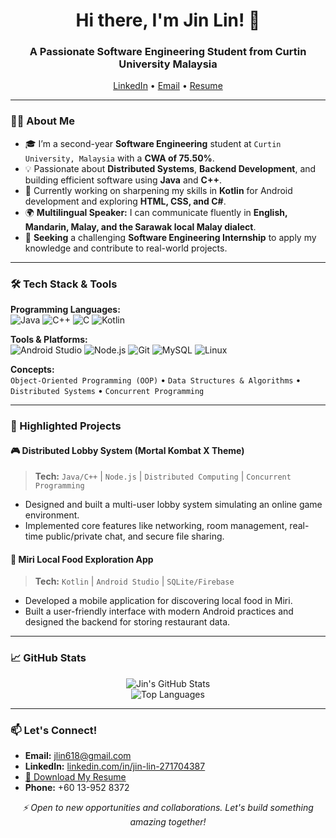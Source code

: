 <h1 align="center">Hi there, I'm Jin Lin! 👋</h1>
<h3 align="center">A Passionate Software Engineering Student from Curtin University Malaysia</h3>

<p align="center">
  <a href="https://linkedin.com/in/jin-lin-271704387">LinkedIn</a> •
  <a href="mailto:jlin618@gmail.com">Email</a> •
  <a href="[Your Resume/CV Link if hosted online]">Resume</a>
</p>

---

### 🧑‍💻 About Me

- 🎓 I’m a second-year **Software Engineering** student at `Curtin University, Malaysia` with a **CWA of 75.50%**.
- 💡 Passionate about **Distributed Systems**, **Backend Development**, and building efficient software using **Java** and **C++**.
- 🚀 Currently working on sharpening my skills in **Kotlin** for Android development and exploring **HTML, CSS, and C#**.
- 🌍 **Multilingual Speaker:** I can communicate fluently in **English, Mandarin, Malay, and the Sarawak local Malay dialect**.
- 🎯 **Seeking** a challenging **Software Engineering Internship** to apply my knowledge and contribute to real-world projects.

---

### 🛠️ Tech Stack & Tools

**Programming Languages:**  
![Java](https://img.shields.io/badge/Java-ED8B00?style=for-the-badge&logo=java&logoColor=white)
![C++](https://img.shields.io/badge/C++-00599C?style=for-the-badge&logo=c%2B%2B&logoColor=white)
![C](https://img.shields.io/badge/C-A8B9CC?style=for-the-badge&logo=c&logoColor=black)
![Kotlin](https://img.shields.io/badge/Kotlin-7F52FF?style=for-the-badge&logo=kotlin&logoColor=white)

**Tools & Platforms:**  
![Android Studio](https://img.shields.io/badge/Android_Studio-3DDC84?style=for-the-badge&logo=android-studio&logoColor=white)
![Node.js](https://img.shields.io/badge/Node.js-339933?style=for-the-badge&logo=nodedotjs&logoColor=white)
![Git](https://img.shields.io/badge/Git-F05032?style=for-the-badge&logo=git&logoColor=white)
![MySQL](https://img.shields.io/badge/MySQL-4479A1?style=for-the-badge&logo=mysql&logoColor=white)
![Linux](https://img.shields.io/badge/Linux-FCC624?style=for-the-badge&logo=linux&logoColor=black)

**Concepts:**  
`Object-Oriented Programming (OOP)` • `Data Structures & Algorithms` • `Distributed Systems` • `Concurrent Programming`

---

### 📌 Highlighted Projects

#### 🎮 Distributed Lobby System (Mortal Kombat X Theme)
> **Tech:** `Java/C++` | `Node.js` | `Distributed Computing` | `Concurrent Programming`
- Designed and built a multi-user lobby system simulating an online game environment.
- Implemented core features like networking, room management, real-time public/private chat, and secure file sharing.

#### 📱 Miri Local Food Exploration App
> **Tech:** `Kotlin` | `Android Studio` | `SQLite/Firebase`
- Developed a mobile application for discovering local food in Miri.
- Built a user-friendly interface with modern Android practices and designed the backend for storing restaurant data.

---

### 📈 GitHub Stats

<p align="center">
  <img src="https://github-readme-stats.vercel.app/api?username=<yourusername>&show_icons=true&theme=radical&hide_border=true" alt="Jin's GitHub Stats" />
  <br />
  <img src="https://github-readme-stats.vercel.app/api/top-langs/?username=<yourusername>&layout=compact&theme=radical&hide_border=true" alt="Top Languages" />
</p>

---

### 📫 Let's Connect!
- **Email:** [jlin618@gmail.com](mailto:jlin618@gmail.com)
- **LinkedIn:** [linkedin.com/in/jin-lin-271704387](https://linkedin.com/in/jin-lin-271704387)
- [📄 Download My Resume](https://github.com/yourusername/yourusername/raw/main/Jin_Lin_Resume.pdf)
- **Phone:** +60 13-952 8372

<p align="center">
  <i>⚡ Open to new opportunities and collaborations. Let's build something amazing together!</i>
</p>
